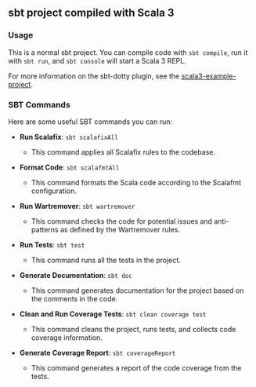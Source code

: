 ## sbt project compiled with Scala 3

### Usage

This is a normal sbt project. You can compile code with `sbt compile`, run it with `sbt run`, and `sbt console` will start a Scala 3 REPL.

For more information on the sbt-dotty plugin, see the
[scala3-example-project](https://github.com/scala/scala3-example-project/blob/main/README.md).

### SBT Commands

Here are some useful SBT commands you can run:

- **Run Scalafix**: `sbt scalafixAll`
  - This command applies all Scalafix rules to the codebase.

- **Format Code**: `sbt scalafmtAll`
  - This command formats the Scala code according to the Scalafmt configuration.

- **Run Wartremover**: `sbt wartremover`
  - This command checks the code for potential issues and anti-patterns as defined by the Wartremover rules.

- **Run Tests**: `sbt test`
  - This command runs all the tests in the project.

- **Generate Documentation**: `sbt doc`
  - This command generates documentation for the project based on the comments in the code.

- **Clean and Run Coverage Tests**: `sbt clean coverage test`
  - This command cleans the project, runs tests, and collects code coverage information.

- **Generate Coverage Report**: `sbt coverageReport`
  - This command generates a report of the code coverage from the tests.